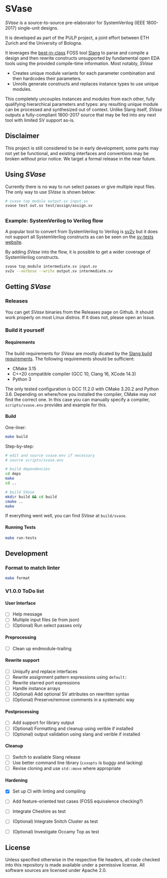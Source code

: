 # SVase

_SVase_ is a source-to-source pre-elaborator for SystemVerilog (IEEE 1800-2017) single-unit designs.

It is developed as part of the PULP project, a joint effort between ETH Zurich and the University of Bologna.

It leverages the [best-in-class](https://chipsalliance.github.io/sv-tests-results/history) FOSS tool [Slang](https://github.com/MikePopoloski/slang) to parse and compile a design and then rewrite constructs unsupported by fundamental open EDA tools using the provided compile-time information. Most notably, _SVase_

* Creates unique module variants for each parameter combination and then hardcodes their parameters.
* Unrolls generate constructs and replaces instance types to use unique modules.

This completely uncouples instances and modules from each other, fully qualifying hierarchical parameters and types: any resulting unique module can be processed and synthesized out of context. Unlike Slang itself, _SVase_ outputs a fully-compliant 1800-2017 source that may be fed into any next tool with limited SV support as-is.

## Disclaimer
This project is still considered to be in early development; some parts may not yet be functional, and existing interfaces and conventions may be broken without prior notice. We target a formal release in the near future.



## Using _SVase_

Currently there is no way to run select passes or give multiple input files.
The only way to use _SVase_ is shown below:

```bash
# svase top_module output.sv input.sv
svase test out.sv test/assign/assign.sv
```

## 

### Example: SystemVerilog to Verilog flow


A popular tool to convert from SystemVerilog to Verilog is [sv2v](https://github.com/zachjs/sv2v) but it does not support all SystemVerilog constructs as can be seen on the [sv-tests website](https://chipsalliance.github.io/sv-tests-results/).

By adding _SVase_ into the flow, it is possible to get a wider coverage of SystemVerilog constructs.

```sh
svase top_module intermediate.sv input.sv
sv2v --verbose --write output.sv intermediate.sv
```



## Getting _SVase_

### Releases

You can get _SVase_ binaries from the Releases page on Github.
It should work properly on most Linux distros. If it does not, please open an Issue.

### Build it yourself

#### Requirements

The build requirements for _SVase_ are mostly dicated by the [Slang build requirements](https://sv-lang.com/building.html#build-requirements).
The following requirements should be sufficient:

- CMake 3.15
- C++20 compatible compiler (GCC 10, Clang 16, XCode 14.3)
- Python 3

The only tested configuration is GCC 11.2.0 with CMake 3.20.2 and Python 3.6.
Depending on where/how you installed the compiler, CMake may not find the correct one. In this case you can manually specify a compiler, `scripts/svase.env` provides and example for this.

#### Build

One-liner:

```bash
make build
```

Step-by-step:
```bash
# edit and source svase.env if necessary
# source scripts/svase.env

# build dependencies
cd deps
make
cd ..

# build SVase
mkdir build && cd build
cmake ..
make
```

If everything went well, you can find _SVase_ at `build/svase`.

#### Running Tests

```bash
make run-tests
```

## 

## Development

### Format to match linter

```bash
make format
```



### V1.0.0 ToDo list

#### User Interface

* [ ] Help message
* [ ] Multiple input files (ie from json)
* [ ] (Optional) Run select passes only

#### Preprocessing

* [ ] Clean up endmodule-trailing

#### Rewrite support

* [ ] Uniquify and replace interfaces
* [ ] Rewrite assignment pattern expressions using `default:`
* [ ] Rewrite starred port expressions
* [ ] Handle instance arrays
* [ ] (Optional) Add optional SV attributes on rewritten syntax
* [ ] (Optional) Preserve/remove comments in a systematic way

#### Postprocessing

* [ ] Add support for library output
* [ ] (Optional) Formatting and cleanup using verible if installed
* [ ] (Optional) output validation using slang and verible if installed

#### Cleanup

* [ ] Switch to available Slang release
* [ ] Use better command line library (`cxxopts` is buggy and lacking)
* [ ] Revise cloning and use `std::move` where appropriate

#### Hardening

* [x] Set up CI with linting and compiling
* [ ] Add feature-oriented test cases (FOSS equivalence checking?)
* [ ] Integrate Cheshire as test
* [ ] (Optional) Integrate Snitch Cluster as test
* [ ] (Optional) Investigate Occamy Top as test



## License

Unless specified otherwise in the respective file headers, all code checked into this repository is made available under a permissive license. All software sources are licensed under Apache 2.0.
